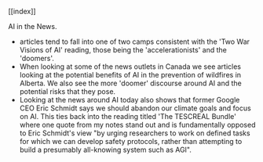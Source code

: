 [[index]]

AI in the News.
- articles tend to fall into one of two camps consistent with the 'Two War Visions of AI' reading, those being the 'accelerationists' and the 'doomers'.
- When looking at some of the news outlets in Canada we see articles looking at the potential benefits of AI in the prevention of wildfires in Alberta. We also see the more 'doomer' discourse around AI and the potential risks that they pose.
- Looking at the news around AI today also shows that former Google CEO Eric Schmidt says we should abandon our climate goals and focus on AI. This ties back into the reading titled 'The TESCREAL Bundle' where one quote from my notes stand out and is fundamentally opposed to Eric Schmidt's view "by urging researchers to work on defined tasks for which we can develop safety protocols, rather than attempting to build a presumably all-knowing system such as AGI".